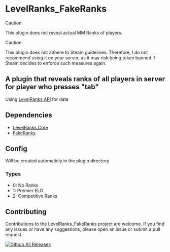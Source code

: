 # LevelRanks_FakeRanks

> [!CAUTION]
> This plugin does not reveal actual MM Ranks of players.

> [!CAUTION]
> This plugin does not adhere to Steam guidelines. Therefore, I do not recommend using it on your server, as it may risk being token banned if Steam decides to enforce such measures again.

## A plugin that reveals ranks of all players in server for player who presses "tab"

Using [LevelRanks API](https://github.com/ABKAM2023/CS2-LevelsRanks-Core) for data

## Dependencies

- [LevelRanks Core](https://github.com/ABKAM2023/CS2-LevelsRanks-Core)
- [FakeRanks](https://github.com/Cruze03/FakeRanks-RevealAll)

## Config

Will be created automaticly in the plugin directory

### Types

- 0: No Ranks
- 1: Premier ELO
- 2: Competitive Ranks

## Contributing

Contributions to the LevelRanks_FakeRanks project are welcome. If you find any issues or have any suggestions, please open an issue or submit a pull request.

[![Github All Releases](https://img.shields.io/github/downloads/Ravid-A/LevelRanks_FakeRanks/total.svg)]()
